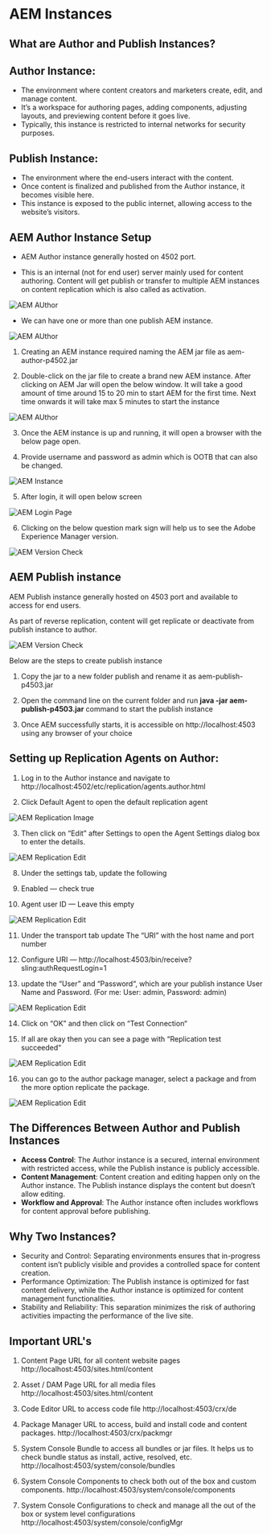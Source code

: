 # AEM Instances

## What are Author and Publish Instances?
## Author Instance:
* The environment where content creators and marketers create, edit, and manage content.
* It’s a workspace for authoring pages, adding components, adjusting layouts, and previewing content before it goes live.
* Typically, this instance is restricted to internal networks for security purposes.
## Publish Instance:
* The environment where the end-users interact with the content.
* Once content is finalized and published from the Author instance, it becomes visible here.
* This instance is exposed to the public internet, allowing access to the website’s visitors.

## AEM Author Instance Setup

* AEM Author instance generally hosted on 4502 port. 

* This is an internal (not for end user) server mainly used for content authoring. Content will get publish or transfer to multiple AEM instances on content replication which is also called as activation.

![AEM AUthor](https://github.com/DeveloperResource-NaveenR/AEM/blob/main/Images/author.png)

* We can have one or more than one publish AEM instance.

![AEM AUthor](https://github.com/DeveloperResource-NaveenR/AEM/blob/main/Images/Multiple.png)

1. Creating an AEM instance required naming the AEM jar file as aem-author-p4502.jar

2. Double-click on the jar file to create a brand new AEM instance. After clicking on AEM Jar will open the below window. It will take a good amount of time around 15 to 20 min to start AEM for the first time. Next time onwards it will take max 5 minutes to start the instance

![AEM AUthor](https://github.com/DeveloperResource-NaveenR/AEM/blob/main/Images/start.png)

3. Once the AEM instance is up and running, it will open a browser with the below page open.

4. Provide username and password as admin which is OOTB that can also be changed.

![AEM Instance](https://github.com/DeveloperResource-NaveenR/AEM/blob/main/Images/start%202.png)

5. After login, it will open below screen

![AEM Login Page](https://github.com/DeveloperResource-NaveenR/AEM/blob/main/Images/login.png)

6. Clicking on the below question mark sign will help us to see the Adobe Experience Manager version.

![AEM Version Check](https://github.com/DeveloperResource-NaveenR/AEM/blob/main/Images/version.png)


## AEM Publish instance

AEM Publish instance generally hosted on 4503 port and available to access for end users.


As part of reverse replication, content will get replicate or deactivate from publish instance to author.

![AEM Version Check](https://github.com/DeveloperResource-NaveenR/AEM/blob/main/Images/AEM%20Publish.webp)

Below are the steps to create publish instance

1. Copy the jar to a new folder publish and rename it as aem-publish-p4503.jar

2. Open the command line on the current folder and run **java -jar aem-publish-p4503.jar** command to start the publish instance

3. Once AEM successfully starts, it is accessible on http://localhost:4503 using any browser of your choice

## Setting up Replication Agents on Author:

1. Log in to the Author instance and navigate to http://localhost:4502/etc/replication/agents.author.html

2. Click Default Agent to open the default replication agent

![AEM Replication Image](https://github.com/DeveloperResource-NaveenR/AEM/blob/main/Images/Replication%20Image/replication%20Image%20Author.png)


3. Then click on “Edit” after Settings to open the Agent Settings dialog box to enter the details.

![AEM Replication Edit](https://github.com/DeveloperResource-NaveenR/AEM/blob/main/Images/Replication%20Image/replication%203.png)

8. Under the settings tab, update the following

9. Enabled — check true

10. Agent user ID — Leave this empty

![AEM Replication Edit](https://github.com/DeveloperResource-NaveenR/AEM/blob/main/Images/Replication%20Image/replication%204.png)

11. Under the transport tab  update The “URI” with the host name and port number 

12. Configure URI — http://localhost:4503/bin/receive?sling:authRequestLogin=1

13. update the “User” and “Password“, which are your publish instance User Name and Password. (For me: User: admin, Password: admin)

![AEM Replication Edit](https://github.com/DeveloperResource-NaveenR/AEM/blob/main/Images/Replication%20Image/replication%205.png)


14. Click on “OK” and then click on “Test Connection“

15. If all are okay then you can see a page with “Replication test succeeded“

![AEM Replication Edit](https://github.com/DeveloperResource-NaveenR/AEM/blob/main/Images/Replication%20Image/replication%206.png)

16. you can go to the author package manager, select a package and from the more option replicate the package.

![AEM Replication Edit](https://github.com/DeveloperResource-NaveenR/AEM/blob/main/Images/Replication%20Image/replicate2.png)




## The Differences Between Author and Publish Instances
* **Access Control**: The Author instance is a secured, internal environment with restricted access, while the Publish instance is publicly accessible.
* **Content Management**: Content creation and editing happen only on the Author instance. The Publish instance displays the content but doesn’t allow editing.
* **Workflow and Approval**: The Author instance often includes workflows for content approval before publishing.

## Why Two Instances?
* Security and Control: Separating environments ensures that in-progress content isn’t publicly visible and provides a controlled space for content creation.
* Performance Optimization: The Publish instance is optimized for fast content delivery, while the Author instance is optimized for content management functionalities.
* Stability and Reliability: This separation minimizes the risk of authoring activities impacting the performance of the live site.


## Important URL's

1. Content Page URL for all content website pages http://localhost:4503/sites.html/content 

2. Asset / DAM Page URL for all media files http://localhost:4503/sites.html/content

3. Code Editor URL to access code file http://localhost:4503/crx/de

4. Package Manager URL to access, build and install code and content packages. http://localhost:4503/crx/packmgr

5. System Console Bundle to access all bundles or jar files. It helps us to check bundle status as install, active, resolved, etc.  http://localhost:4503/system/console/bundles
 
6. System Console Components to check both out of the box and custom components.
http://localhost:4503/system/console/components

7. System Console Configurations to check and manage all the out of the box or system level configurations
http://localhost:4503/system/console/configMgr

